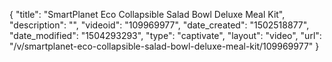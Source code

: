 {
    "title": "SmartPlanet Eco Collapsible Salad Bowl Deluxe Meal Kit",
    "description": "",
    "videoid": "109969977",
    "date_created": "1502518877",
    "date_modified": "1504293293",
    "type": "captivate",
    "layout": "video",
    "url": "\/v\/smartplanet-eco-collapsible-salad-bowl-deluxe-meal-kit\/109969977"
}